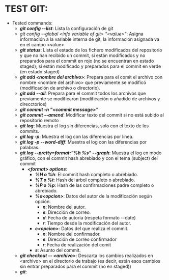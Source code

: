 # TEST GIT:
* Tested commands:
  * __*git config --list*__: Lista la configuración de git
  * *git config --global \<info variable of git\> "\<value\>"*: Asigna información
  a la variable interna de git, la información asignada va en el campo \<value>
  * __*git status*__: Lista el estado de los fichero modificados del repositorio y 
  que no han recibido un commit, si están modificados y no preparados para el 
  commit en rojo (no se encuentran en estado staged); si están modificado y 
  preparados para el commit en verde (en estado staged)
  * __*git add \<nombre del archivo\>*__: Prepara para el comit el archivo con nombre
  \<nombre del archivo\> que previamente se modificó (modificación de archivo o 
  directorio).
  * __*git add --all*__: Prepara para el commit todos los archivos que previamente
  se modificaron (modificación o añadido de archivos y direcctorios)
  * __*git commit -n "\<commit message\>"*__
  * __*git commit --amend*__: Modificar texto del commit si no está subido al 
  repositorio remoto
  * __*git log*__: Muestra el log sin diferencias, solo con el texto de los
  commits.
  * __*git log -p*__: Muestra el log con las diferencias por línea.
  * __*git log -p --word-diff*__: Muestra el log con las diferencias por palabras.
  * __*git log --pretty=format:"%h %s" --graph*__: Muestra el log en modo
  gráfico, con el commit hash abrebiado y con el tema (subject) del commit
    * __*\<format\> options*__:
      * __*%H o %h*__: El commit hash completo o abrebiado.
      * __*%T o %t*__: Hash del arbol completo o abrebiado.
      * __*%P o %p*__: Hash de las confirmaciones padre completo o abrebiado.
      * __*%a\<opcion\>*__: Datos del autor  de la modificación según opción.
        * __*n*__: Nombre del autor.
        * __*e*__: Dirección de correo.
        * __*d*__: Fecha de autoría \(respeta formato --date\)
        * __*r*__: Tiempo desde la modificación del autor.
      * __*c\<opcion\>*__: Datos del que realiza el commit.
        * __*n*__: Nombre del confirmador.
        * __*e*__: Dirección de correo confirmador
        * __*r*__: Fecha de realización del comit
      * __*s*__: Asunto del commit.
  * __*git checkout -- \<archivo\>*__: Descarta los cambios realizados en 
  \<archivo\> en el directorio de trabajo \(es decir, están esos cambios sin
  entrar preparados para el commit \(no en staged\)\)
  * __*git*__:
